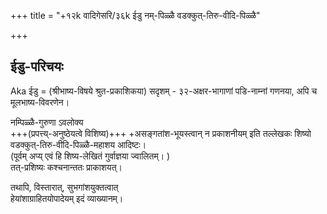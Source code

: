 +++
title = "+१२k वादिगेसरि/३६k ईडु नम्-पिळ्ळै वडक्कुत्-तिरु-वीदि-पिळ्ळै"

+++

## ईडु-परिचयः
Aka ईडु = (श्रीभाष्य-विषये श्रुत-प्रकाशिकया) सदृशम् - ३२-अक्षर-भागाणां पडि-नाम्नां गणनया, अपि च मूलभाष्य-विवरणेन।  

नम्पिळ्ळै-गुरुणा ऽवलोक्य  
+++(प्रपत्त्य्-अनुष्ठेयत्वे विशिष्य)+++ +असङ्गतांश-भूयस्त्वान् न प्रकाशनीयम् इति तल्लेखकः शिष्यो वडक्कुत्-तिरु-वीदि-पिळ्ळै-महाशय आदिष्टः।  
(पूर्वम् अप्य् एवं हि शिष्य-लेखितं गुर्वाज्ञया ज्वालितम्। )  
तत्-प्रशिष्यः कश्चनान्ततः प्राकाशयत्। 

तथापि, विस्तारात्, सुभगांशयुक्तत्वात्  
हेयांशाग्राहितयोपादेयम् इदं व्याख्यानम्। 